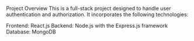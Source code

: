 
Project Overview
This is a full-stack project designed to handle user authentication and authorization. It incorporates the following technologies:

Frontend: React.js
Backend: Node.js with the Express.js framework
Database: MongoDB

